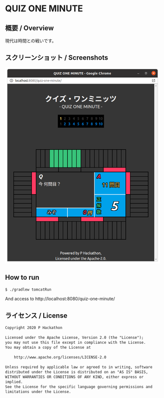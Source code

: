 # QUIZ ONE MINUTE

## 概要 / Overview

現代は時間との戦いです。

## スクリーンショット / Screenshots

[<img src='images/Screenshot.png' width='512'/>](images/Screenshot.png)

## How to run

`$ ./gradlew tomcatRun`

And access to http://localhost:8080/quiz-one-minute/

## ライセンス / License

    Copyright 2020 P Hackathon

    Licensed under the Apache License, Version 2.0 (the "License");
    you may not use this file except in compliance with the License.
    You may obtain a copy of the License at

        http://www.apache.org/licenses/LICENSE-2.0

    Unless required by applicable law or agreed to in writing, software
    distributed under the License is distributed on an "AS IS" BASIS,
    WITHOUT WARRANTIES OR CONDITIONS OF ANY KIND, either express or implied.
    See the License for the specific language governing permissions and
    limitations under the License.
